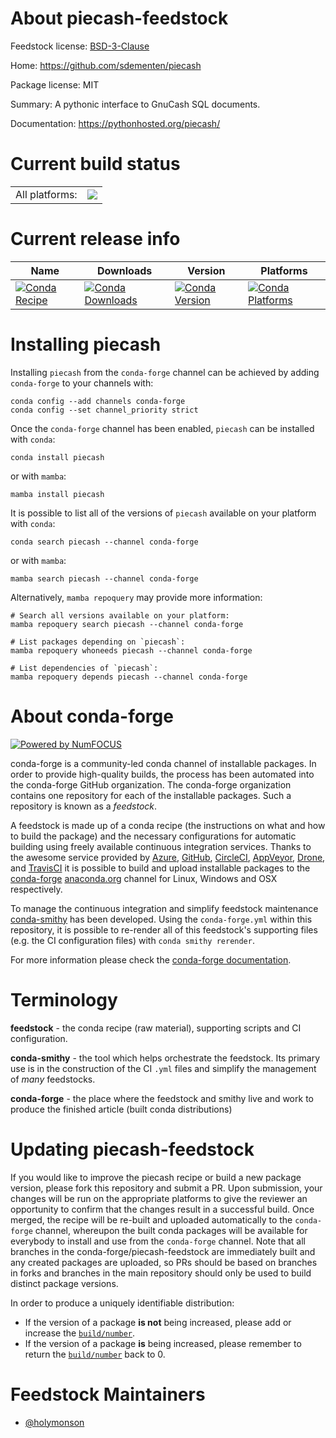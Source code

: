 About piecash-feedstock
=======================

Feedstock license: [BSD-3-Clause](https://github.com/conda-forge/piecash-feedstock/blob/main/LICENSE.txt)

Home: https://github.com/sdementen/piecash

Package license: MIT

Summary: A pythonic interface to GnuCash SQL documents.

Documentation: https://pythonhosted.org/piecash/

Current build status
====================


<table><tr><td>All platforms:</td>
    <td>
      <a href="https://dev.azure.com/conda-forge/feedstock-builds/_build/latest?definitionId=11522&branchName=main">
        <img src="https://dev.azure.com/conda-forge/feedstock-builds/_apis/build/status/piecash-feedstock?branchName=main">
      </a>
    </td>
  </tr>
</table>

Current release info
====================

| Name | Downloads | Version | Platforms |
| --- | --- | --- | --- |
| [![Conda Recipe](https://img.shields.io/badge/recipe-piecash-green.svg)](https://anaconda.org/conda-forge/piecash) | [![Conda Downloads](https://img.shields.io/conda/dn/conda-forge/piecash.svg)](https://anaconda.org/conda-forge/piecash) | [![Conda Version](https://img.shields.io/conda/vn/conda-forge/piecash.svg)](https://anaconda.org/conda-forge/piecash) | [![Conda Platforms](https://img.shields.io/conda/pn/conda-forge/piecash.svg)](https://anaconda.org/conda-forge/piecash) |

Installing piecash
==================

Installing `piecash` from the `conda-forge` channel can be achieved by adding `conda-forge` to your channels with:

```
conda config --add channels conda-forge
conda config --set channel_priority strict
```

Once the `conda-forge` channel has been enabled, `piecash` can be installed with `conda`:

```
conda install piecash
```

or with `mamba`:

```
mamba install piecash
```

It is possible to list all of the versions of `piecash` available on your platform with `conda`:

```
conda search piecash --channel conda-forge
```

or with `mamba`:

```
mamba search piecash --channel conda-forge
```

Alternatively, `mamba repoquery` may provide more information:

```
# Search all versions available on your platform:
mamba repoquery search piecash --channel conda-forge

# List packages depending on `piecash`:
mamba repoquery whoneeds piecash --channel conda-forge

# List dependencies of `piecash`:
mamba repoquery depends piecash --channel conda-forge
```


About conda-forge
=================

[![Powered by
NumFOCUS](https://img.shields.io/badge/powered%20by-NumFOCUS-orange.svg?style=flat&colorA=E1523D&colorB=007D8A)](https://numfocus.org)

conda-forge is a community-led conda channel of installable packages.
In order to provide high-quality builds, the process has been automated into the
conda-forge GitHub organization. The conda-forge organization contains one repository
for each of the installable packages. Such a repository is known as a *feedstock*.

A feedstock is made up of a conda recipe (the instructions on what and how to build
the package) and the necessary configurations for automatic building using freely
available continuous integration services. Thanks to the awesome service provided by
[Azure](https://azure.microsoft.com/en-us/services/devops/), [GitHub](https://github.com/),
[CircleCI](https://circleci.com/), [AppVeyor](https://www.appveyor.com/),
[Drone](https://cloud.drone.io/welcome), and [TravisCI](https://travis-ci.com/)
it is possible to build and upload installable packages to the
[conda-forge](https://anaconda.org/conda-forge) [anaconda.org](https://anaconda.org/)
channel for Linux, Windows and OSX respectively.

To manage the continuous integration and simplify feedstock maintenance
[conda-smithy](https://github.com/conda-forge/conda-smithy) has been developed.
Using the ``conda-forge.yml`` within this repository, it is possible to re-render all of
this feedstock's supporting files (e.g. the CI configuration files) with ``conda smithy rerender``.

For more information please check the [conda-forge documentation](https://conda-forge.org/docs/).

Terminology
===========

**feedstock** - the conda recipe (raw material), supporting scripts and CI configuration.

**conda-smithy** - the tool which helps orchestrate the feedstock.
                   Its primary use is in the construction of the CI ``.yml`` files
                   and simplify the management of *many* feedstocks.

**conda-forge** - the place where the feedstock and smithy live and work to
                  produce the finished article (built conda distributions)


Updating piecash-feedstock
==========================

If you would like to improve the piecash recipe or build a new
package version, please fork this repository and submit a PR. Upon submission,
your changes will be run on the appropriate platforms to give the reviewer an
opportunity to confirm that the changes result in a successful build. Once
merged, the recipe will be re-built and uploaded automatically to the
`conda-forge` channel, whereupon the built conda packages will be available for
everybody to install and use from the `conda-forge` channel.
Note that all branches in the conda-forge/piecash-feedstock are
immediately built and any created packages are uploaded, so PRs should be based
on branches in forks and branches in the main repository should only be used to
build distinct package versions.

In order to produce a uniquely identifiable distribution:
 * If the version of a package **is not** being increased, please add or increase
   the [``build/number``](https://docs.conda.io/projects/conda-build/en/latest/resources/define-metadata.html#build-number-and-string).
 * If the version of a package **is** being increased, please remember to return
   the [``build/number``](https://docs.conda.io/projects/conda-build/en/latest/resources/define-metadata.html#build-number-and-string)
   back to 0.

Feedstock Maintainers
=====================

* [@holymonson](https://github.com/holymonson/)

